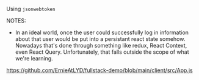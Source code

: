 Using `jsonwebtoken`

NOTES:

- In an ideal world, once the user could successfully log in information about that user would be put into a persistant react state somehow. Nowadays that's done through something like redux, React Context, even React Query. Unfortunately, that falls outside the scope of what we're learning.

https://github.com/ErnieAtLYD/fullstack-demo/blob/main/client/src/App.js
